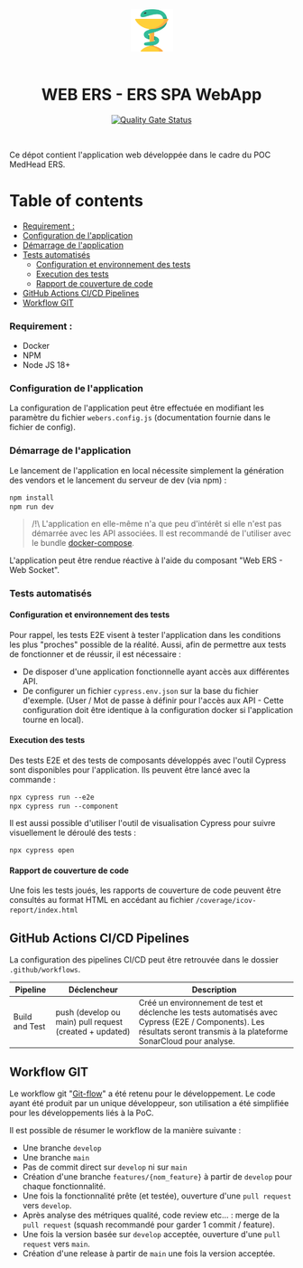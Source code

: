 <div align="center">
<img  width="75" src="project-icon.png" />
<br>
<br>
<h1>WEB ERS - ERS SPA WebApp</h1>

[![Quality Gate Status](https://sonarcloud.io/api/project_badges/measure?project=medhead-ers_web-ers&metric=alert_status)](https://sonarcloud.io/summary/new_code?id=medhead-ers_web-ers)
</div>
<br>

Ce dépot contient l'application web développée dans le cadre du POC MedHead ERS.

# Table of contents

- [Requirement :](#requirement--)
- [Configuration de l'application](#configuration-de-l-application)
- [Démarrage de l'application](#d-marrage-de-l-application)
- [Tests automatisés](#tests-automatis-s)
  + [Configuration et environnement des tests](#configuration-et-environnement-des-tests)
  + [Execution des tests](#execution-des-tests)
  + [Rapport de couverture de code](#rapport-de-couverture-de-code)
- [GitHub Actions CI/CD Pipelines](#github-actions-ci-cd-pipelines)
- [Workflow GIT](#workflow-git)


### Requirement :

- Docker
- NPM
- Node JS 18+

### Configuration de l'application

La configuration de l'application peut être effectuée en modifiant les paramètre du fichier `webers.config.js` (documentation fournie dans le fichier de config).

### Démarrage de l'application

Le lancement de l'application en local nécessite simplement la génération des vendors et le lancement du serveur de dev (via npm) :

```shell
npm install
npm run dev
```

> /!\ L'application en elle-même n'a que peu d'intérêt si elle n'est pas démarrée avec les API associées.
> Il est recommandé de l'utiliser avec le bundle [docker-compose](https://github.com/medhead-ers/medheaders-app). 

L'application peut être rendue réactive à l'aide du composant "Web ERS - Web Socket".

### Tests automatisés

#### Configuration et environnement des tests 

Pour rappel, les tests E2E visent à tester l'application dans les conditions les plus "proches" possible de la réalité. Aussi, afin de permettre aux tests de fonctionner et de réussir, il est nécessaire :
  - De disposer d'une application fonctionnelle ayant accès aux différentes API. 
  - De configurer un fichier `cypress.env.json` sur la base du fichier d'exemple. (User / Mot de passe à définir pour l'accès aux API - Cette configuration doit être identique à la configuration docker si l'application tourne en local).

#### Execution des tests

Des tests E2E et des tests de composants développés avec l'outil Cypress sont disponibles pour l'application. Ils peuvent être lancé avec la commande :   

```shell
npx cypress run --e2e
npx cypress run --component
```

Il est aussi possible d'utiliser l'outil de visualisation Cypress pour suivre visuellement le déroulé des tests :
```shell
npx cypress open
```

#### Rapport de couverture de code

Une fois les tests joués, les rapports de couverture de code peuvent être consultés au format HTML en accédant au fichier `/coverage/icov-report/index.html`

## GitHub Actions CI/CD Pipelines

La configuration des pipelines CI/CD peut être retrouvée dans le dossier `.github/workflows`.

| Pipeline       | Déclencheur                                             | Description                                                                                                                                                              |
|----------------|---------------------------------------------------------|--------------------------------------------------------------------------------------------------------------------------------------------------------------------------|
| Build and Test | push (develop ou main) pull request (created + updated) | Créé un environnement de test et déclenche les tests automatisés avec Cypress (E2E / Components). Les résultats seront transmis à la plateforme SonarCloud pour analyse. |

## Workflow GIT

Le workflow git "[Git-flow](https://git-flow.readthedocs.io/fr/latest/presentation.html)" a été retenu pour le développement. Le code ayant été produit par un unique développeur, son utilisation a été simplifiée pour les développements liés à la PoC.

Il est possible de résumer le workflow de la manière suivante :

- Une branche `develop`
- Une branche `main`
- Pas de commit direct sur `develop` ni sur `main`
- Création d'une branche `features/{nom_feature}` à partir de `develop` pour chaque fonctionnalité.
- Une fois la fonctionnalité prête (et testée), ouverture d'une `pull request` vers `develop`.
- Après analyse des métriques qualité, code review etc... : merge de la `pull request` (squash recommandé pour garder 1 commit / feature).
- Une fois la version basée sur `develop` acceptée, ouverture d'une `pull request` vers `main`.
- Création d'une release à partir de `main` une fois la version acceptée.

